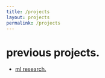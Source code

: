 ```yaml
---
title: /projects
layout: projects
permalink: /projects
---
```


# previous projects.
<ul>
  <li><a href="/../master/_projects/demo.markdown">ml research.</a></li>
</ul>
